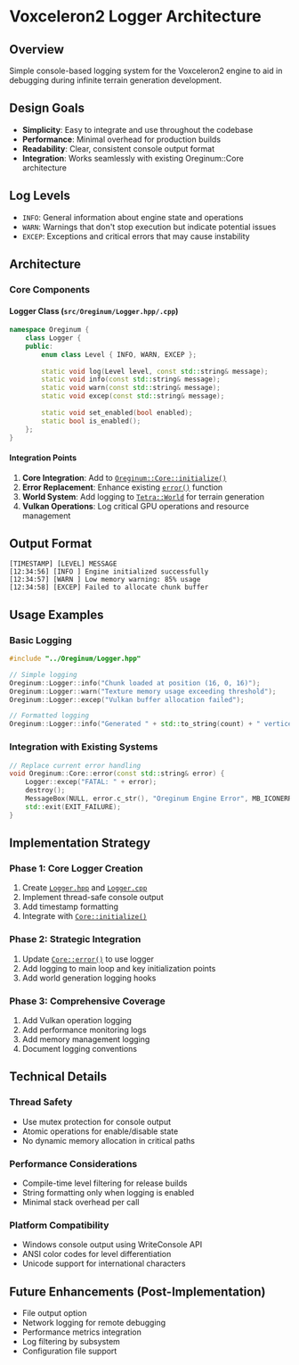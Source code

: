 # Voxceleron2 Logger Architecture

## Overview
Simple console-based logging system for the Voxceleron2 engine to aid in debugging during infinite terrain generation development.

## Design Goals
- **Simplicity**: Easy to integrate and use throughout the codebase
- **Performance**: Minimal overhead for production builds
- **Readability**: Clear, consistent console output format
- **Integration**: Works seamlessly with existing Oreginum::Core architecture

## Log Levels
- `INFO`: General information about engine state and operations
- `WARN`: Warnings that don't stop execution but indicate potential issues  
- `EXCEP`: Exceptions and critical errors that may cause instability

## Architecture

### Core Components

#### Logger Class (`src/Oreginum/Logger.hpp/.cpp`)
```cpp
namespace Oreginum {
    class Logger {
    public:
        enum class Level { INFO, WARN, EXCEP };
        
        static void log(Level level, const std::string& message);
        static void info(const std::string& message);
        static void warn(const std::string& message);
        static void excep(const std::string& message);
        
        static void set_enabled(bool enabled);
        static bool is_enabled();
    };
}
```

#### Integration Points
1. **Core Integration**: Add to [`Oreginum::Core::initialize()`](src/Oreginum/Core.cpp:25) 
2. **Error Replacement**: Enhance existing [`error()`](src/Oreginum/Core.cpp:50) function
3. **World System**: Add logging to [`Tetra::World`](src/Tetra/World.hpp) for terrain generation
4. **Vulkan Operations**: Log critical GPU operations and resource management

## Output Format
```
[TIMESTAMP] [LEVEL] MESSAGE
[12:34:56] [INFO ] Engine initialized successfully
[12:34:57] [WARN ] Low memory warning: 85% usage
[12:34:58] [EXCEP] Failed to allocate chunk buffer
```

## Usage Examples

### Basic Logging
```cpp
#include "../Oreginum/Logger.hpp"

// Simple logging
Oreginum::Logger::info("Chunk loaded at position (16, 0, 16)");
Oreginum::Logger::warn("Texture memory usage exceeding threshold");
Oreginum::Logger::excep("Vulkan buffer allocation failed");

// Formatted logging
Oreginum::Logger::info("Generated " + std::to_string(count) + " vertices");
```

### Integration with Existing Systems
```cpp
// Replace current error handling
void Oreginum::Core::error(const std::string& error) {
    Logger::excep("FATAL: " + error);
    destroy();
    MessageBox(NULL, error.c_str(), "Oreginum Engine Error", MB_ICONERROR);
    std::exit(EXIT_FAILURE);
}
```

## Implementation Strategy

### Phase 1: Core Logger Creation
1. Create [`Logger.hpp`](src/Oreginum/Logger.hpp) and [`Logger.cpp`](src/Oreginum/Logger.cpp)
2. Implement thread-safe console output
3. Add timestamp formatting
4. Integrate with [`Core::initialize()`](src/Oreginum/Core.cpp:25)

### Phase 2: Strategic Integration  
1. Update [`Core::error()`](src/Oreginum/Core.cpp:50) to use logger
2. Add logging to main loop and key initialization points
3. Add world generation logging hooks

### Phase 3: Comprehensive Coverage
1. Add Vulkan operation logging
2. Add performance monitoring logs
3. Add memory management logging
4. Document logging conventions

## Technical Details

### Thread Safety
- Use mutex protection for console output
- Atomic operations for enable/disable state
- No dynamic memory allocation in critical paths

### Performance Considerations
- Compile-time level filtering for release builds
- String formatting only when logging is enabled
- Minimal stack overhead per call

### Platform Compatibility
- Windows console output using WriteConsole API
- ANSI color codes for level differentiation
- Unicode support for international characters

## Future Enhancements (Post-Implementation)
- File output option
- Network logging for remote debugging  
- Performance metrics integration
- Log filtering by subsystem
- Configuration file support